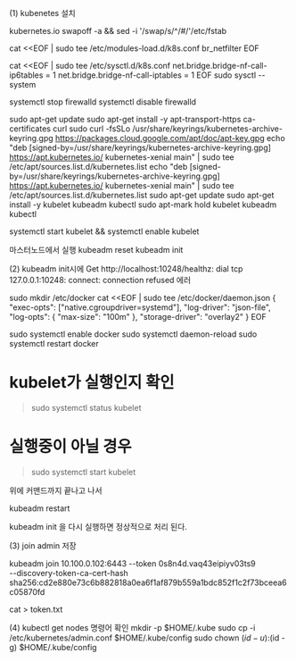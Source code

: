 (1) kubenetes 설치

kubernetes.io
swapoff -a && sed -i '/swap/s/^/#/'/etc/fstab

cat <<EOF | sudo tee /etc/modules-load.d/k8s.conf
br_netfilter
EOF

cat <<EOF | sudo tee /etc/sysctl.d/k8s.conf
net.bridge.bridge-nf-call-ip6tables = 1
net.bridge.bridge-nf-call-iptables = 1
EOF
sudo sysctl --system

systemctl stop firewalld 
systemctl disable firewalld

sudo apt-get update
sudo apt-get install -y apt-transport-https ca-certificates curl
sudo curl -fsSLo /usr/share/keyrings/kubernetes-archive-keyring.gpg https://packages.cloud.google.com/apt/doc/apt-key.gpg
echo "deb [signed-by=/usr/share/keyrings/kubernetes-archive-keyring.gpg] https://apt.kubernetes.io/ kubernetes-xenial main" | sudo tee /etc/apt/sources.list.d/kubernetes.list
echo "deb [signed-by=/usr/share/keyrings/kubernetes-archive-keyring.gpg] https://apt.kubernetes.io/ kubernetes-xenial main" | sudo tee /etc/apt/sources.list.d/kubernetes.list
sudo apt-get update
sudo apt-get install -y kubelet kubeadm kubectl
sudo apt-mark hold kubelet kubeadm kubectl

systemctl start kubelet && systemctl enable kubelet

마스터노드에서 실행
kubeadm reset
kubeadm init

(2) kubeadm init시에 Get http://localhost:10248/healthz: dial tcp 127.0.0.1:10248: connect: connection refused 에러

sudo mkdir /etc/docker
cat <<EOF | sudo tee /etc/docker/daemon.json
{
  "exec-opts": ["native.cgroupdriver=systemd"],
  "log-driver": "json-file",
  "log-opts": {
    "max-size": "100m"
  },
  "storage-driver": "overlay2"
}
EOF


sudo systemctl enable docker
sudo systemctl daemon-reload
sudo systemctl restart docker

# kubelet가 실행인지 확인
> sudo systemctl status kubelet

# 실행중이 아닐 경우
> sudo systemctl start kubelet

위에 커맨드까지 끝나고 나서 

kubeadm restart 

kubeadm init 을 다시 실행하면 정상적으로 처리 된다.

(3) join admin 저장

kubeadm join 10.100.0.102:6443 --token 0s8n4d.vaq43eipiyv03ts9 \
	--discovery-token-ca-cert-hash sha256:cd2e880e73c6b882818a0ea6f1af879b559a1bdc852f1c2f73bceea6c05870fd 

cat > token.txt

(4) kubectl get nodes 명령어 확인
  mkdir -p $HOME/.kube
  sudo cp -i /etc/kubernetes/admin.conf $HOME/.kube/config
  sudo chown $(id -u):$(id -g) $HOME/.kube/config
